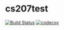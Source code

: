 # cs207test
[![Build Status](https://travis-ci.com/adavydova/cs207test.svg?branch=master)](https://travis-ci.com/adavydova/cs207test)
[![codecov](https://codecov.io/gh/adavydova/cs207test/branch/master/graph/badge.svg)](https://codecov.io/gh/adavydova/cs207test)
